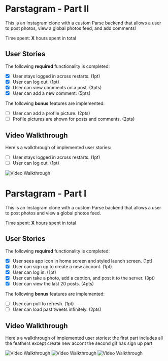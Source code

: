 # Parstagram - Part II

This is an Instagram clone with a custom Parse backend that allows a user to post photos, view a global photos feed, and add comments!

Time spent: **X** hours spent in total

## User Stories

The following **required** functionality is completed:

- [X] User stays logged in across restarts. (1pt)
- [X] User can log out. (1pt)
- [X] User can view comments on a post. (3pts)
- [X] User can add a new comment. (5pts)

The following **bonus** features are implemented:

- [ ] User can add a profile picture. (2pts)
- [ ] Profile pictures are shown for posts and comments. (2pts)

## Video Walkthrough

Here's a walkthrough of implemented user stories:

- [ ] User stays logged in across restarts. (1pt)
- [ ] User can log out. (1pt)
<img src='http://g.recordit.co/RWeEzEGs3F.gif' title='Video Walkthrough' width='' alt='Video Walkthrough' />



# Parstagram - Part I

This is an Instagram clone with a custom Parse backend that allows a user to post photos and view a global photos feed.

Time spent: **X** hours spent in total

## User Stories

The following **required** functionality is completed:

- [X] User sees app icon in home screen and styled launch screen. (1pt)
- [X] User can sign up to create a new account. (1pt)
- [X] User can log in. (1pt)
- [X] User can take a photo, add a caption, and post it to the server. (3pt)
- [X] User can view the last 20 posts. (4pts)

The following **bonus** features are implemented:

- [ ] User can pull to refresh. (1pt)
- [ ] User can load past tweets infinitely. (2pts)

## Video Walkthrough

Here's a walkthrough of implemented user stories:
the first part includes all the feathers except create new accont
the second gif has sign up part

<img src='http://g.recordit.co/WF58GlUSAr.gif' title='Video Walkthrough' width='' alt='Video Walkthrough' />

<img src='http://g.recordit.co/isnAozTLyq.gif' title='Video Walkthrough' width='' alt='Video Walkthrough' />


<img src='http://g.recordit.co/rddmSOq9p6.gif' title='Video Walkthrough' width='' alt='Video Walkthrough' />

